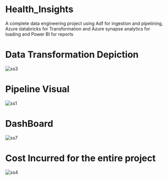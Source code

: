 # Health_Insights
A complete data engineering project using Adf for ingestion and pipelining, Azure databricks for Transformation and Azure synapse analytics for loading and Power BI for reports 

# Data Transformation Depiction
![ss3](https://github.com/Amir-Razvi/Health_Insights/assets/67238892/61e83ca9-1ef9-49ba-93bb-336f9662a216)
# Pipeline Visual
![ss1](https://github.com/Amir-Razvi/Health_Insights/assets/67238892/71b46296-bcaa-4338-825d-30cb338bc09f)
# DashBoard
![ss7](https://github.com/Amir-Razvi/Health_Insights/assets/67238892/c3701828-5839-412f-8d36-8b6569c61a1d)
# Cost Incurred for the entire project
![ss4](https://github.com/Amir-Razvi/Health_Insights/assets/67238892/5a5cc6bd-c638-4a81-9d31-0dcafa9cc8b8)

